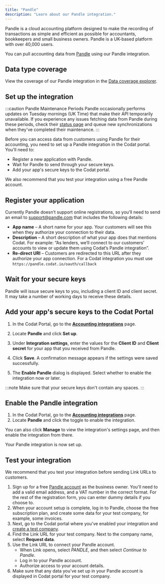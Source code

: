 ```yaml
---
title: "Pandle"
description: "Learn about our Pandle integration."
---
```



Pandle is a cloud accounting platform designed to make the recording of transactions as simple and efficient as possible for accountants, bookkeepers and small business owners. Pandle is a UK-based platform with over 40,000 users.

You can pull accounting data from <a className="external" href="http://www.pandle.com">Pandle</a> using our Pandle integration.

## Data type coverage

View the coverage of our Pandle integration in the <a className="external" href="https://knowledge.codat.io/supported-features/accounting?view=tab-by-integration&integrationKey=vjms" target="_blank">Data coverage explorer</a>.

## Set up the integration

:::caution Pandle Maintenance Periods
Pandle occasionally performs updates on Tuesday mornings (UK Time) that make their API temporarily unavailable. If you experience any issues fetching data from Pandle during these periods, check their [status page](http://status.pandle.com/) and queue new synchronizations when they've completed their maintenance.
:::

Before you can access data from customers using Pandle for their accounting, you need to set up a Pandle integration in the Codat portal. You'll need to:

- Register a new application with Pandle.
- Wait for Pandle to send through your secure keys.
- Add your app's secure keys to the Codat portal.

We also recommend that you test your integration using a free Pandle account.

## Register your application

Currently Pandle doesn’t support online registrations, so you’ll need to send an email to [support@pandle.com](mailto:support@pandle.com) that includes the following details:

- **App name** – A short name for your app. Your customers will see this when they authorize your connection to their data.
- **Description** – A short description of what your app does that mentions Codat. For example: “As lenders, we’ll connect to our customers’ accounts to view or update them using Codat’s Pandle integration”.
- **Re-direct URI** – Customers are redirected to this URL after they authorize your app connection. For a Codat integration you must use `https://pandle.codat.io/oauth/callback`

## Wait for your secure keys

Pandle will issue secure keys to you, including a client ID and client secret. It may take a number of working days to receive these details.

## Add your app's secure keys to the Codat Portal

1. In the Codat Portal, go to the <a className="external" href="https://app.codat.io/settings/integrations/accounting" target="_blank">**Accounting integrations**</a> page.

2. Locate **Pandle** and click **Set up**.

3. Under **Integration settings**, enter the values for the **Client ID** and **Client secret** for your app that you received from Pandle.

4. Click **Save**. A confirmation message appears if the settings were saved successfully.

5. The **Enable Pandle** dialog is displayed. Select whether to enable the integration now or later.

:::note
Make sure that your secure keys don't contain any spaces.
:::

## Enable the Pandle integration

1. In the Codat Portal, go to the <a className="external" href="https://app.codat.io/settings/integrations/accounting" target="blank">**Accounting integrations**</a> page.
2. Locate **Pandle** and click the toggle to enable the integration.

You can also click **Manage** to view the integration's settings page, and then enable the integration from there.

Your Pandle integration is now set up.

## Test your integration

We recommend that you test your integration before sending Link URLs to customers.

1. Sign up for a free <a href="https://my.pandle.com/users/sign_up" target="_blank">Pandle account</a> as the business owner. You'll need to add a valid email address, and a VAT number in the correct format. For the rest of the registration form, you can enter dummy details if you choose to.
2. When your account setup is complete, log in to Pandle, choose the free subscription plan, and create some data for your test company, for example, some invoices.
3. Next, go to the Codat portal where you've enabled your integration and [create a test company](/other/portal/companies#add-a-new-company).
4. Find the Link URL for your test company. Next to the company name, select **Request data**.
5. Use the Link URL to connect your Pandle account.
   - When Link opens, select _PANDLE_, and then select _Continue to Pandle_.
   - Log in to your Pandle account.
   - Authorize access to your account details.
6. Make sure that any data you've set up in your Pandle account is displayed in Codat portal for your test company.
